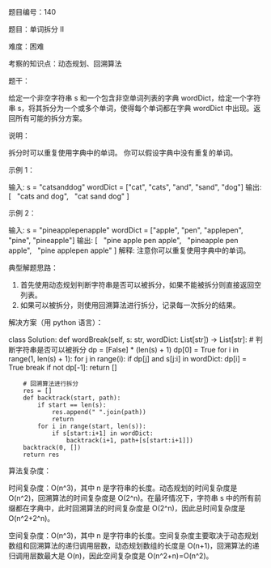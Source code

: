 题目编号：140

题目：单词拆分 II

难度：困难

考察的知识点：动态规划、回溯算法

题干：

给定一个非空字符串 s 和一个包含非空单词列表的字典 wordDict，给定一个字符串 s，将其拆分为一个或多个单词，使得每个单词都在字典 wordDict 中出现。返回所有可能的拆分方案。

说明：

拆分时可以重复使用字典中的单词。
你可以假设字典中没有重复的单词。

示例 1：

输入: s = "catsanddog"
wordDict = ["cat", "cats", "and", "sand", "dog"]
输出:
[
  "cats and dog",
  "cat sand dog"
]

示例 2：

输入: s = "pineapplepenapple"
wordDict = ["apple", "pen", "applepen", "pine", "pineapple"]
输出:
[
  "pine apple pen apple",
  "pineapple pen apple",
  "pine applepen apple"
]
解释: 注意你可以重复使用字典中的单词。

典型解题思路：

1. 首先使用动态规划判断字符串是否可以被拆分，如果不能被拆分则直接返回空列表。
2. 如果可以被拆分，则使用回溯算法进行拆分，记录每一次拆分的结果。

解决方案（用 python 语言）：

class Solution:
    def wordBreak(self, s: str, wordDict: List[str]) -> List[str]:
        # 判断字符串是否可以被拆分
        dp = [False] * (len(s) + 1)
        dp[0] = True
        for i in range(1, len(s) + 1):
            for j in range(i):
                if dp[j] and s[j:i] in wordDict:
                    dp[i] = True
                    break
        if not dp[-1]:
            return []

        # 回溯算法进行拆分
        res = []
        def backtrack(start, path):
            if start == len(s):
                res.append(" ".join(path))
                return
            for i in range(start, len(s)):
                if s[start:i+1] in wordDict:
                    backtrack(i+1, path+[s[start:i+1]])
        backtrack(0, [])
        return res

算法复杂度：

时间复杂度：O(n^3)，其中 n 是字符串的长度。动态规划的时间复杂度是 O(n^2)，回溯算法的时间复杂度是 O(2^n)。在最坏情况下，字符串 s 中的所有前缀都在字典中，此时回溯算法的时间复杂度是 O(2^n)，因此总时间复杂度是 O(n^2+2^n)。

空间复杂度：O(n^3)，其中 n 是字符串的长度。空间复杂度主要取决于动态规划数组和回溯算法的递归调用层数，动态规划数组的长度是 O(n+1)，回溯算法的递归调用层数最大是 O(n)，因此空间复杂度是 O(n^2+n)=O(n^2)。